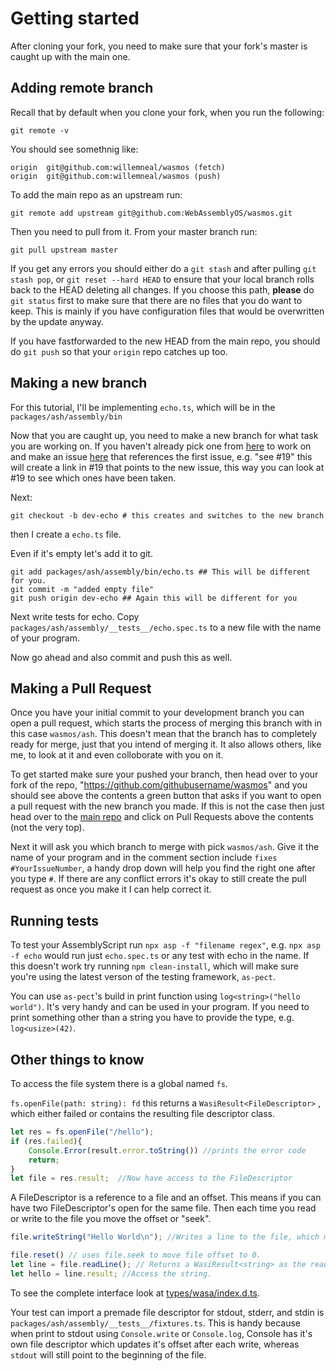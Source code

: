 
# Getting started

After cloning your fork, you need to make sure that your fork's master is caught up with the main one.

## Adding remote branch

Recall that by default when you clone your fork, when you run the following:

```
git remote -v
```

You should see somethnig like:

```
origin	git@github.com:willemneal/wasmos (fetch)
origin	git@github.com:willemneal/wasmos (push)
```

To add the main repo as an upstream run:

```
git remote add upstream git@github.com:WebAssemblyOS/wasmos.git
```

Then you need to pull from it. From your master branch run:

```
git pull upstream master
```

If you get any errors you should either do a `git stash` and after pulling `git stash pop`, or `git reset --hard HEAD` to ensure that your local branch rolls back to the HEAD deleting all changes.  If you choose this path, **please** do `git status` first to make sure that there are no files that you do want to keep.  This is mainly if you have configuration files that would be overwritten by the update anyway.

If you have fastforwarded to the new HEAD from the main repo, you should do `git push` so that your `origin` repo catches up too.

## Making a new branch
For this tutorial, I'll be implementing `echo.ts`, which will be in the `packages/ash/assembly/bin`

Now that you are caught up, you need to make a new branch for what task you are working on. If you haven't already pick one from [here](https://github.com/WebAssemblyOS/wasmos/issues/19) to work on and make an issue [here](https://github.com/WebAssemblyOS/wasmos/issues) that references the first issue, e.g. "see #19" this will create a link in #19 that points to the new issue, this way you can look at #19 to see which ones have been taken.

Next:

```
git checkout -b dev-echo # this creates and switches to the new branch
```

then I create a `echo.ts` file.

Even if it's empty let's add it to git.

```
git add packages/ash/assembly/bin/echo.ts ## This will be different for you.
git commit -m "added empty file"
git push origin dev-echo ## Again this will be different for you
```


Next write tests for echo.  Copy `packages/ash/assembly/__tests__/echo.spec.ts` to a new file with the name of your program. 

Now go ahead and also commit and push this as well.

## Making a Pull Request
Once you have your initial commit to your development branch you can open a pull request, which starts the process of merging this branch with in this case `wasmos/ash`.  This doesn't mean that the branch has to completely ready for merge, just that you intend of merging it.  It also allows others, like me, to look at it and even colloborate with you on it.

To get started make sure your pushed your branch, then head over to your fork of the repo, "https://github.com/githubusername/wasmos" and you should see above the contents a green button that asks if you want to open a pull request with the new branch you made.  If this is not the case then just head over to the [main repo](https://github.com/WebAssemblyOS/wasmos) and click on Pull Requests above the contents (not the very top).

Next it will ask you which branch to merge with pick `wasmos/ash`.  Give it the name of your program and in the comment section include `fixes #YourIssueNumber`, a handy drop down will help you find the right one after you type `#`.  If there are any conflict errors it's okay to still create the pull request as once you make it I can help correct it.


## Running tests

To test your AssemblyScript run `npx asp -f "filename regex"`, e.g. `npx asp -f echo` would run just `echo.spec.ts` or any test with echo in the name.  If this doesn't work try running `npm clean-install`, which will make sure you're using the latest verson of the testing framework, `as-pect`.

You can use `as-pect`'s build in print function using `log<string>("hello world")`. It's very handy and can be used in your program.  If you need to print something other than a string you have to provide the type, e.g. `log<usize>(42)`.

## Other things to know

To access the file system there is a global named `fs`.

`fs.openFile(path: string): fd` this returns a `WasiResult<FileDescriptor>` , which either failed or contains the resulting file descriptor class.

```ts
let res = fs.openFile("/hello");
if (res.failed){
    Console.Error(result.error.toString()) //prints the error code
    return;
}
let file = res.result;  //Now have access to the FileDescriptor

```
A FileDescriptor is a reference to a file and an offset.  This means if you can have two FileDescriptor's open for the same file.  Then each time you read or write to the file you move the offset or "seek".
```ts
file.writeString("Hello World\n"); //Writes a line to the file, which moves the file offset

file.reset() // uses file.seek to move file offset to 0.
let line = file.readLine(); // Returns a WasiResult<string> as the read could have fail, e.g. at end of file.
let hello = line.result; //Access the string.
```

To see the complete interface look at [types/wasa/index.d.ts](https://github.com/WebAssemblyOS/wasmos/blob/master/types/wasa/index.d.ts).

Your test can import a premade file descriptor for stdout, stderr, and stdin is `packages/ash/assembly/__tests__/fixtures.ts`.  This is handy because when print to stdout using `Console.write` or `Console.log`, Console has it's own file descriptor which updates it's offset after each write, whereas `stdout` will still point to the beginning of the file.

